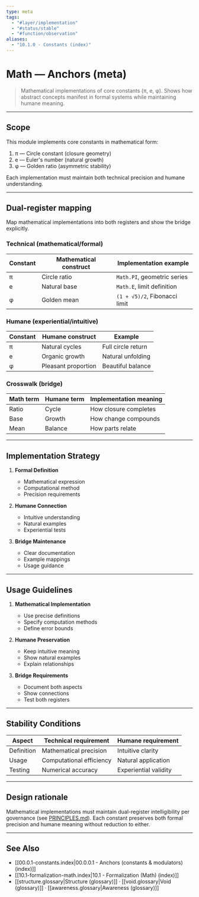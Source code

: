 ```yaml
---
type: meta
tags:
  - "#layer/implementation"
  - "#status/stable"
  - "#function/observation"
aliases:
  - "10.1.0 - Constants (index)"
---
```


# Math — Anchors (meta)

> Mathematical implementations of core constants (π, e, φ).
> Shows how abstract concepts manifest in formal systems while maintaining humane meaning.

---

## Scope

This module implements core constants in mathematical form:

1. π — Circle constant (closure geometry)
2. e — Euler's number (natural growth)
3. φ — Golden ratio (asymmetric stability)

Each implementation must maintain both technical precision and humane understanding.

---

## Dual‑register mapping

Map mathematical implementations into both registers and show the bridge explicitly.

### Technical (mathematical/formal)

| Constant | Mathematical construct | Implementation example |
|----------|----------------------|----------------------|
| π | Circle ratio | `Math.PI`, geometric series |
| e | Natural base | `Math.E`, limit definition |
| φ | Golden mean | `(1 + √5)/2`, Fibonacci limit |

### Humane (experiential/intuitive)

| Constant | Humane construct | Example |
|----------|-----------------|---------|
| π | Natural cycles | Full circle return |
| e | Organic growth | Natural unfolding |
| φ | Pleasant proportion | Beautiful balance |

### Crosswalk (bridge)

| Math term | Humane term | Implementation meaning |
|-----------|-------------|----------------------|
| Ratio | Cycle | How closure completes |
| Base | Growth | How change compounds |
| Mean | Balance | How parts relate |

---

## Implementation Strategy

1. **Formal Definition**
   - Mathematical expression
   - Computational method
   - Precision requirements

2. **Humane Connection**
   - Intuitive understanding
   - Natural examples
   - Experiential tests

3. **Bridge Maintenance**
   - Clear documentation
   - Example mappings
   - Usage guidance

---

## Usage Guidelines

1. **Mathematical Implementation**
   - Use precise definitions
   - Specify computation methods
   - Define error bounds

2. **Humane Preservation**
   - Keep intuitive meaning
   - Show natural examples
   - Explain relationships

3. **Bridge Requirements**
   - Document both aspects
   - Show connections
   - Test both registers

---

## Stability Conditions

| Aspect | Technical requirement | Humane requirement |
|--------|---------------------|-------------------|
| Definition | Mathematical precision | Intuitive clarity |
| Usage | Computational efficiency | Natural application |
| Testing | Numerical accuracy | Experiential validity |

---

## Design rationale

Mathematical implementations must maintain dual-register intelligibility per governance (see [PRINCIPLES.md](../../../../../PRINCIPLES.md)). Each constant preserves both formal precision and humane meaning without reduction to either.

---

## See Also

- [[00.0.1-constants.index\|00.0.0.1 - Anchors (constants & modulators) (index)]]
- [[10.1-formalization-math.index\|10.1 - Formalization (Math) (index)]]
- [[structure.glossary\|Structure (glossary)]] · [[void.glossary\|Void (glossary)]] · [[awareness.glossary\|Awareness (glossary)]]
